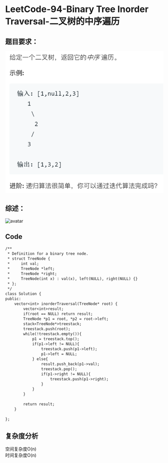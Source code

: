 # LeetCode-94-Binary Tree Inorder Traversal-二叉树的中序遍历

## 题目要求：
![avatar](https://github.com/JakeChanFangZiyuan20/MyLeetCode/blob/img/img/94.png)





## 综述：  
![avatar](https://github.com/JakeChanFangZiyuan20/MyLeetCode/blob/img/img/92-1.png)





## Code
```
/**
 * Definition for a binary tree node.
 * struct TreeNode {
 *     int val;
 *     TreeNode *left;
 *     TreeNode *right;
 *     TreeNode(int x) : val(x), left(NULL), right(NULL) {}
 * };
 */
class Solution {
public:
    vector<int> inorderTraversal(TreeNode* root) {
        vector<int>result;
        if(root == NULL) return result;
        TreeNode *p1 = root, *p2 = root->left;
        stack<TreeNode*>treestack;
        treestack.push(root);
        while(!treestack.empty()){
            p1 = treestack.top();
            if(p1->left != NULL){
                treestack.push(p1->left);
                p1->left = NULL;
            } else{
                result.push_back(p1->val);
                treestack.pop();
                if(p1->right != NULL){
                    treestack.push(p1->right);
                }
            }
        }
        
        return result;
    }

};
```

## 复杂度分析
空间复杂度O(n)  
时间复杂度O(n)

